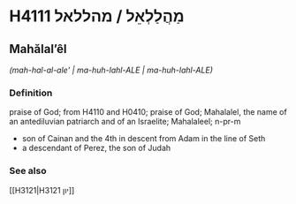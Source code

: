 # H4111 מַהֲלַלְאֵל / מהללאל

## Mahălalʼêl

_(mah-hal-al-ale' | ma-huh-lahl-ALE | ma-huh-lahl-ALE)_

### Definition

praise of God; from H4110 and H0410; praise of God; Mahalalel, the name of an antediluvian patriarch and of an Israelite; Mahalaleel; n-pr-m

- son of Cainan and the 4th in descent from Adam in the line of Seth
- a descendant of Perez, the son of Judah

### See also

[[H3121|H3121 יון]]
